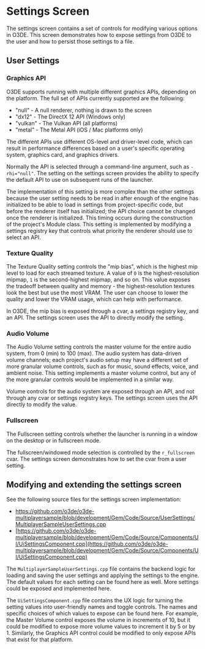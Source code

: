 # Settings Screen

The settings screen contains a set of controls for modifying various options in O3DE. This screen demonstrates how to expose settings from O3DE to the user and how to persist those settings to a file. 

## User Settings
### Graphics API

O3DE supports running with multiple different graphics APIs, depending on the platform. The full set of APIs currently supported are the following:

* "null" - A null renderer, nothing is drawn to the screen
* "dx12" - The DirectX 12 API (Windows only)
* "vulkan" - The Vulkan API (all platforms)
* "metal" - The Metal API (iOS / Mac platforms only)

The different APIs use different OS-level and driver-level code, which can result in performance differences based on a user's specific operating system, graphics card, and graphics drivers.

Normally the API is selected through a command-line argument, such as `-rhi="null"`. The setting on the settings screen provides the ability to specify the default API to use on subsequent runs of the launcher.

The implementation of this setting is more complex than the other settings because the user setting needs to be read in after enough of the engine has initialized to be able to load in settings from project-specific code, but before the renderer itself has initialized; the API choice cannot be changed once the renderer is initialized. This timing occurs during the construction of the project's Module class. This setting is implemented by modifying a settings registry key that controls what priority the renderer should use to select an API.

### Texture Quality

The Texture Quality setting controls the "mip bias", which is the highest mip level to load for each streamed texture. A value of `0` is the highest-resolution mipmap, `1` is the second-highest mipmap, and so on. This value exposes the tradeoff between quality and memory - the highest-resolution textures look the best but use the most VRAM. The user can choose to lower the quality and lower the VRAM usage, which can help with performance.

In O3DE, the mip bias is exposed through a cvar, a settings registry key, and an API. The settings screen uses the API to directly modify the setting.

### Audio Volume

The Audio Volume setting controls the master volume for the entire audio system, from 0 (min) to 100 (max). The audio system has data-driven volume channels; each project's audio setup may have a different set of more granular volume controls, such as for music, sound effects, voice, and ambient noise. This setting implements a master volume control, but any of the more granular controls would be implemented in a similar way.

Volume controls for the audio system are exposed through an API, and not through any cvar or settings registry keys. The settings screen uses the API directly to modify the value.

### Fullscreen

The Fullscreen setting controls whether the launcher is running in a window on the desktop or in fullscreen mode.

The fullscreen/windowed mode selection is controlled by the `r_fullscreen` cvar. The settings screen demonstrates how to set the cvar from a user setting.

## Modifying and extending the settings screen

See the following source files for the settings screen implementation:
* https://github.com/o3de/o3de-multiplayersample/blob/development/Gem/Code/Source/UserSettings/MultiplayerSampleUserSettings.cpp
* [https://github.com/o3de/o3de-multiplayersample/blob/development/Gem/Code/Source/Components/UI/UiSettingsComponent.cpp](https://github.com/o3de/o3de-multiplayersample/blob/development/Gem/Code/Source/Components/UI/UiSettingsComponent.cpp)

The `MultiplayerSampleUserSettings.cpp` file contains the backend logic for loading and saving the user settings and applying the settings to the engine. The default values for each setting can be found here as well. More settings could be exposed and implemented here.

The `UiSettingsComponent.cpp` file contains the UX logic for turning the setting values into user-friendly names and toggle controls. The names and specific choices of which values to expose can be found here. For example, the Master Volume control exposes the volume in increments of 10, but it could be modified to expose more volume values to increment it by 5 or by 1. Similarly, the Graphics API control could be modified to only expose APIs that exist for that platform.
